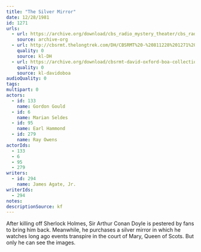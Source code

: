 ```yaml
---
title: "The Silver Mirror"
date: 12/28/1981
id: 1271
urls: 
  - url: https://archive.org/download/cbs_radio_mystery_theater/cbs_radio_mystery_theater-1251-1300.zip/cbs_radio_mystery_theater-1251-1300%2Fcbsrmt_1271_the_silver_mirror.mp3
    source: archive-org
  - url: http://cbsrmt.thelongtrek.com/DH/CBSRMT%20-%20811228%201271%20The%20Silver%20Mirror_dh.mp3
    quality: 0
    source: kl-DH
  - url: https://archive.org/download/cbsrmt-david-oxford-boa-collection/CBSRMT-811228-1271-The-Silver-Mirror-(128-48)_WBBM-JE-{BoA}.mp3
    quality: 0
    source: kl-davidoboa
audioQuality: 0
tags: 
multipart: 0
actors:  
  - id: 133
    name: Gordon Gould  
  - id: 6
    name: Marian Seldes  
  - id: 95
    name: Earl Hammond  
  - id: 279
    name: Ray Owens
actorIds:  
  - 133  
  - 6  
  - 95  
  - 279
writers:  
  - id: 294
    name: James Agate, Jr.
writerIds:  
  - 294
notes: 
descriptionSource: kf
---
```

After killing off Sherlock Holmes, Sir Arthur Conan Doyle is pestered by fans to bring him back. Meanwhile, he purchases a silver mirror in which he watches long ago events transpire in the court of Mary, Queen of Scots. But only he can see the images.